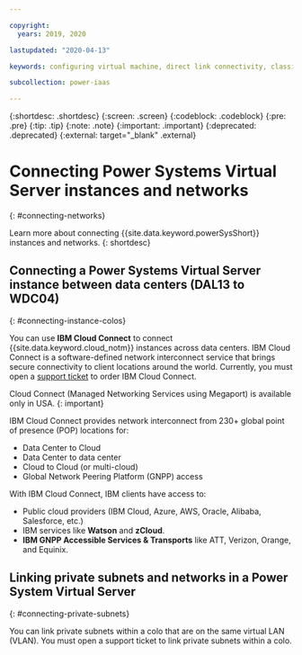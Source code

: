 ```yaml
---

copyright:
  years: 2019, 2020

lastupdated: "2020-04-13"

keywords: configuring virtual machine, direct link connectivity, classic infrastructure, power infrastructure, network, megaport, vcx, pop

subcollection: power-iaas

---
```


{:shortdesc: .shortdesc}
{:screen: .screen}
{:codeblock: .codeblock}
{:pre: .pre}
{:tip: .tip}
{:note: .note}
{:important: .important}
{:deprecated: .deprecated}
{:external: target="_blank" .external}

# Connecting Power Systems Virtual Server instances and networks
{: #connecting-networks}

Learn more about connecting {{site.data.keyword.powerSysShort}} instances and networks.
{: shortdesc}

## Connecting a Power Systems Virtual Server instance between data centers (DAL13 to WDC04)
{: #connecting-instance-colos}

You can use **IBM Cloud Connect** to connect {{site.data.keyword.cloud_notm}} instances across data centers. IBM Cloud Connect is a software-defined network interconnect service that brings secure connectivity to client locations around the world. Currently, you must open a [support ticket](/docs/power-iaas?topic=power-iaas-getting-help-and-support) to order IBM Cloud Connect.

Cloud Connect (Managed Networking Services using Megaport) is available only in USA.
{: important}

IBM Cloud Connect provides network interconnect from 230+ global point of presence (POP) locations for:

- Data Center to Cloud
- Data Center to data center
- Cloud to Cloud (or multi-cloud)
- Global Network Peering Platform (GNPP) access

With IBM Cloud Connect, IBM clients have access to:

- Public cloud providers (IBM Cloud, Azure, AWS, Oracle, Alibaba, Salesforce, etc.)
- IBM services like **Watson** and **zCloud**.
- **IBM GNPP Accessible Services & Transports** like ATT, Verizon, Orange, and Equinix.

## Linking private subnets and networks in a Power System Virtual Server
{: #connecting-private-subnets}

 You can link private subnets within a colo that are on the same virtual LAN (VLAN). You must open a support ticket to link private subnets within a colo.
